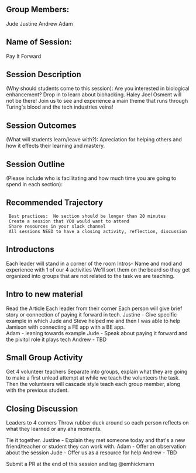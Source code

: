 ## Group Members:
Jude 
Justine 
Andrew 
Adam

## Name of Session: 
Pay It Forward

## Session Description 
(Why should students come to this session): Are you interested in biological enhancement? Drop in to learn about biohacking.
Haley Joel Osment will not be there! Join us to see and experience a main theme that runs through Turing's blood and the tech industries veins! 

## Session Outcomes 

(What will students learn/leave with?): 
Apreciation for helping others and how it effects their learning and mastery.

## Session Outline 

(Please include who is facilitating and how much time you are going to spend in each section): 


## Recommended Trajectory 

     Best practices:  No section should be longer than 20 minutes
     Create a session that YOU would want to attend
     Share resources in your slack channel
     All sessions NEED to have a closing activity, reflection, discussion
    
## Introductons 
Each leader will stand in a corner of the room 
Intros- Name and mod and experience with 1 of our 4 activities 
We'll sort them on the board so they get organized into groups that are not related to the task we are teaching.

## Intro to new material
Read the Article
Each leader from their corner
Each person will give brief story or connection of paying it forward in tech. 
Justine - Give specific example in which Jude and Steve helped me and then I was able to help Jamison with connecting a FE app with a BE app.  
Adam - leaning towards example
Jude - Speak about paying it forward and the pivitol role it plays tech 
Andrew - TBD

## Small Group Activity
Get 4 volunteer teachers 
Separate into groups, explain what they are going to make a first unlead attempt at while we teach the volunteers the task. 
Then the volunteers will cascade style teach each group member, along with the previous student. 

## Closing Discussion
Leaders to 4 corners 
Throw rubber duck around so each person reflects on what they learned or any aha moments. 

Tie it together. 
Justine - Explain they met someone today and that's a new friend/teacher or student they can work with. 
Adam - Offer an observation about the session
Jude - Offer us as a resource for help
Andrew - TBD 

Submit a PR at the end of this session and tag @emhickmann
